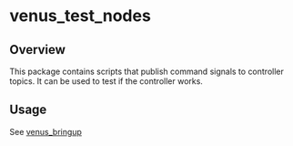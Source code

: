 # venus_test_nodes
## Overview
This package contains scripts that publish command signals to controller topics. It can be used to test if the controller works.

## Usage
See [venus_bringup](../venus_bringup/README.md)